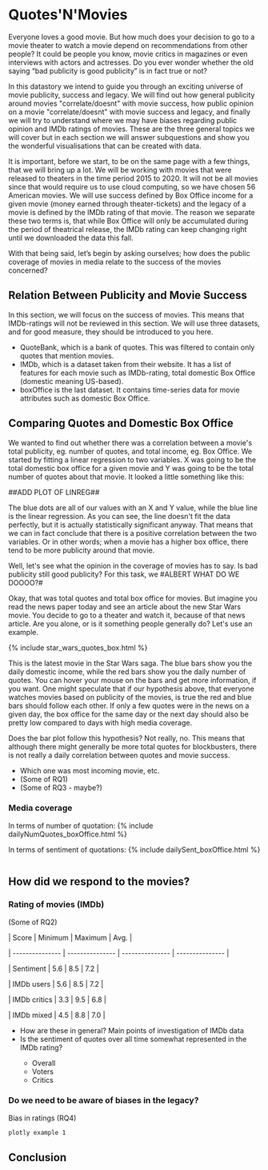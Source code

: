 <h1> Quotes'N'Movies </h1>

Everyone loves a good movie. But how much does your decision to go to a movie theater to watch a movie depend on recommendations from other people? It could be people you know, movie critics in magazines or even interviews with actors and actresses. Do you ever wonder whether the old saying “bad publicity is good publicity” is in fact true or not? 

In this datastory we intend to guide you through an exciting universe of movie publicity, success and legacy. We will find out how general publicity around movies "correlate/doesnt" with movie success, how public opinion on a movie "correlate/doesnt" with movie success and legacy, and finally we will try to understand where we may have biases regarding public opinion and IMDb ratings of movies. These are the three general topics we will cover but in each section we will answer subquestions and show you the wonderful visualisations that can be created with data.

It is important, before we start, to be on the same page with a few things, that we will bring up a lot. We will be working with movies that were released to theaters in the time period 2015 to 2020. It will not be all movies since that would require us to use cloud computing, so we have chosen 56 American movies. We will use success defined by Box Office income for a given movie (money earned through theater-tickets) and the legacy of a movie is defined by the IMDb rating of that movie. The reason we separate these two terms is, that while Box Office will only be accumulated during the period of theatrical release, the IMDb rating can keep changing right until we downloaded the data this fall.

With that being said, let’s begin by asking ourselves; how does the public coverage of movies in media relate to the success of the movies concerned?


<h2> Relation Between Publicity and Movie Success</h2>
In this section, we will focus on the success of movies. This means that IMDb-ratings will not be reviewed in this section. We will use three datasets, and for good measure, they should be introduced to you here.

<ul>
   <li>QuoteBank, which is a bank of quotes. This was filtered to contain only quotes that mention movies.</li>
   <li>IMDb, which is a dataset taken from their website. It has a list of features for each movie such as IMDb-rating, total domestic Box Office (domestic meaning US-based).</li>
   <li>boxOffice is the last dataset. It contains time-series data for movie attributes such as domestic Box Office.</li>
</ul>

<h2> Comparing Quotes and Domestic Box Office</h2>

We wanted to find out whether there was a correlation between a movie's total publicity, eg. number of quotes, and total income, eg. Box Office. We started by fitting a linear regression to two variables. X was going to be the total domestic box office for a given movie and Y was going to be the total number of quotes about that movie. It looked a little something like this:

##ADD PLOT OF LINREG##

The blue dots are all of our values with an X and Y value, while the blue line is the linear regression. As you can see, the line doesn't fit the data perfectly, but it is actually statistically significant anyway. That means that we can in fact conclude that there is a positive correlation between the two variables. Or in other words; when a movie has a higher box office, there tend to be more publicity around that movie. 

Well, let's see what the opinion in the coverage of movies has to say. Is bad publicity still good publicity? For this task, we #ALBERT WHAT DO WE DOOOO?#

Okay, that was total quotes and total box office for movies. But imagine you read the news paper today and see an article about the new Star Wars movie. You decide to go to a theater and watch it, because of that news article. Are you alone, or is it something people generally do? Let's use an example.

{% include star_wars_quotes_box.html %}

This is the latest movie in the Star Wars saga. The blue bars show you the daily domestic income, while the red bars show you the daily number of quotes. You can hover your mouse on the bars and get more information, if you want. One might speculate that if our hypothesis above, that everyone watches movies based on publicity of the movies, is true the red and blue bars should follow each other. If only a few quotes were in the news on a given day, the box office for the same day or the next day should also be pretty low compared to days with high media coverage.

Does the bar plot follow this hypothesis? Not really, no. This means that although there might generally be more total quotes for blockbusters, there is not really a daily correlation between quotes and movie success.


<ul>
   <li> Which one was most incoming movie, etc. </li>
   <li> (Some of RQ1) </li>
   <li> (Some of RQ3 - maybe?) </li>
</ul>

<h3> Media coverage </h3>

In terms of number of quotation:
{% include dailyNumQuotes_boxOffice.html %}


In terms of sentiment of quotations:
{% include dailySent_boxOffice.html %}


```markdown
```
<h2> How did we respond to the movies? </h2>

<h3> Rating of movies (IMDb) </h3>
(Some of RQ2)

| Score | Minimum | Maximum | Avg. |

| --------------- | --------------- | --------------- | --------------- |

| Sentiment | 5.6 | 8.5 | 7.2 |

| IMDb users |  5.6 | 8.5 | 7.2 |

| IMDb critics | 3.3 | 9.5 | 6.8 |

| IMDb mixed | 4.5 | 8.8 | 7.0 |




<ul>
   <li> How are these in general? Main points of investigation of IMDb data </li>
   <li> Is the sentiment of quotes over all time somewhat represented in the IMDb rating? </li>
   <ul>
      <li> Overall </li>
      <li> Voters </li>
      <li> Critics </li>
   </ul>
</ul>




<h3> Do we need to be aware of biases in the legacy? </h3>
Bias in ratings
(RQ4)



```markdown
plotly example 1
```


<h2> Conclusion </h2>
